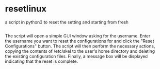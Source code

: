 # resetlinux
a script in python3 to reset the setting and starting from fresh

##

The script will open a simple GUI window asking for the username. Enter the username you want to reset the configurations for and click the "Reset Configurations" button. The script will then perform the necessary actions, copying the contents of /etc/skel to the user's home directory and deleting the existing configuration files. Finally, a message box will be displayed indicating that the reset is complete.
